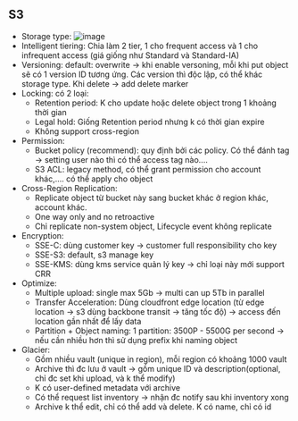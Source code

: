 
## S3
 - Storage type: ![image](https://user-images.githubusercontent.com/40649408/68846778-f0db5a80-0710-11ea-8d06-d0f08297f8ee.png)
 - Intelligent tiering: Chia làm 2 tier, 1 cho frequent access và 1 cho infrequent access (giá giống như Standard và Standard-IA)
 - Versioning: default: overwrite -> khi enable versoning, mỗi khi put object sẽ có 1 version ID tương ứng. Các version thì độc lập, có thể khác storage type. Khi delete -> add delete marker
 - Locking: có 2 loại:
   - Retention period: K cho update hoặc delete object trong 1 khoảng thời gian 
   - Legal hold: Giống Retention period nhưng k có thời gian expire
   - Không support cross-region
 - Permission:
   - Bucket policy (recommend): quy định bởi các policy. Có thể đánh tag -> setting user nào thì có thể access tag nào....
   - S3 ACL: legacy method, có thể grant permission cho account khác,.... có thể apply cho object
 - Cross-Region Replication:
   - Replicate object từ bucket này sang bucket khác ở region khác, account khác.
   - One way only and no retroactive
   - Chỉ replicate non-system object, Lifecycle event không replicate
 - Encryption:
   - SSE-C: dùng customer key -> customer full responsibility cho key
   - SSE-S3: default, s3 manage key
   - SSE-KMS: dùng kms service quản lý key -> chỉ loại này mới support CRR
 - Optimize:
   - Multiple upload: single max 5Gb -> multi can up 5Tb in parallel
   - Transfer Acceleration: Dùng cloudfront edge location (từ edge location -> s3 dùng backbone transit -> tăng tốc độ) -> access đến location gần nhất để lấy data
   - Partition + Object naming: 1 partition: 3500P - 5500G per second -> nếu cần nhiều hơn thì sử dụng prefix khi naming object
 - Glacier:
   - Gồm nhiều vault (unique in region), mỗi region có khoảng 1000 vault
   - Archive thì đc lưu ở vault -> gồm unique ID và description(optional, chỉ đc set khi upload, và k thể modify)
   - K có user-defined metadata với archive
   - Có thể request list inventory -> nhận đc notify sau khi inventory xong
   - Archive k thể edit, chỉ có thể add và delete. K có name, chỉ có id
